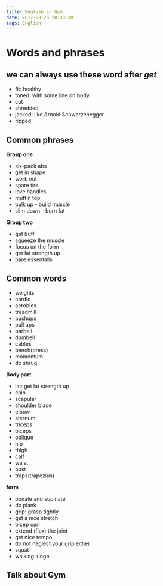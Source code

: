 ```yaml
---
title: English in Gym
date: 2017-08-25 20:38:20
tags: English
---
```


# Words and phrases

## we can always use these word after ***get*** 

* fit: healthy
* toned: with some line on body
* cut
* shredded
* jacked: like Arnold Schwarzenegger
* ripped

## Common phrases

**Group one**

* six-pack abs
* get in shape
* work out
* spare tire
* love handles
* muffin top
* bulk up - build muscle
* slim down - burn fat

**Group two**

* get buff
* squeeze the muscle
* focus on the form
* get lat strength up
* bare essentails


## Common words

* weights
* cardio
* aerobics
* treadmill
* pushups
* pull ups
* barbell
* dumbell
* cables
* bench(press) 
* momentum
* do shrug

**Body part**

* lat: get lat strength up
* chin
* scapular
* shoulder blade
* elbow
* sternum
* triceps
* biceps
* oblique
* hip
* thigh
* calf
* waist
* bust
* traps(trapezius)

**form**

* ponate and supinate
* do plank
* grip: grasp tightly
* get a nice stretch
* bicep curl
* extend (flex) the joint
* get nice tempo
* do not neglect your grip either
* squat
* walking lunge


## Talk about Gym



